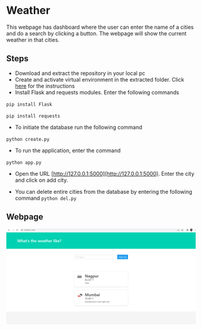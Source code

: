 # Weather

This webpage has dashboard where the user can enter the name of a cities and do a search by clicking a button. The webpage will show the current weather in that cities.

## Steps
* Download and extract the repository in your local pc 
* Create and activate virtual environment in the extracted folder. Click [here](https://packaging.python.org/en/latest/guides/installing-using-pip-and-virtual-environments/#creating-a-virtual-environment) for the instructions
* Install Flask and requests modules. Enter the following commands

`pip install Flask`

`pip install requests`

* To initiate the database run the following command

`python create.py`

* To run the application, enter the command

`python app.py`

* Open the URL [http://127.0.0.1:5000](http://127.0.0.1:5000). Enter the city and click on add city.

* You can delete entire cities from the database by entering the following command
`python del.py`


## Webpage
![](https://github.com/AdityaWadichar/Weather/blob/424666cfa23df81a26015f754e1738b6af3456e2/Weather_image.png)
